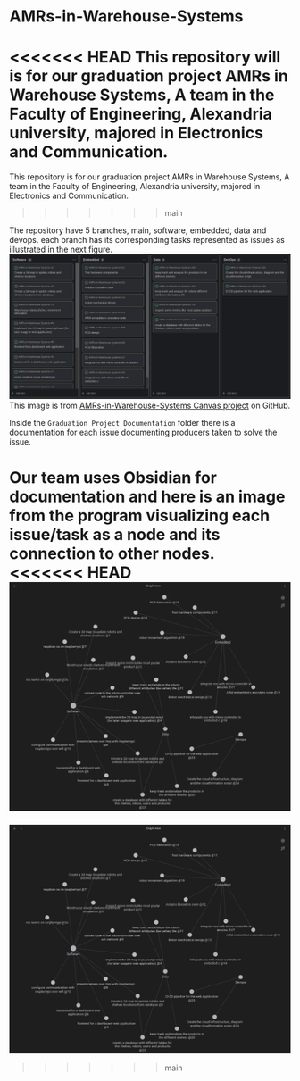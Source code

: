 # AMRs-in-Warehouse-Systems
<<<<<<< HEAD
This repository will is for our graduation project ‫‪AMRs‬‬ ‫‪in‬‬ ‫‪Warehouse‬‬ ‫‪Systems, A team in the Faculty of Engineering, Alexandria university, majored in Electronics and Communication.
=======
This repository is for our graduation project ‫‪AMRs‬‬ ‫‪in‬‬ ‫‪Warehouse‬‬ ‫‪Systems, A team in the Faculty of Engineering, Alexandria university, majored in Electronics and Communication.
>>>>>>> main

The repository have 5 branches, main, software, embedded, data and devops. each branch has its corresponding tasks represented as issues as illustrated in the next figure.
![canvas](README-images/canvas2.png)
This image is from [AMRs-in-Warehouse-Systems Canvas project](https://github.com/users/eslamdyab21/projects/2/views/1) on GitHub.

Inside the `Graduation Project Documentation` folder there is a documentation for each issue documenting producers taken to solve the issue. 

Our team uses **Obsidian** for documentation and here is an image from the program visualizing each issue/task as a node and its connection to other nodes.
<<<<<<< HEAD
![obsidian-nodes](README-images/obsidian-nodes.png)
=======
![obsidian-nodes](README-images/obsidian-nodes.png)
>>>>>>> main
